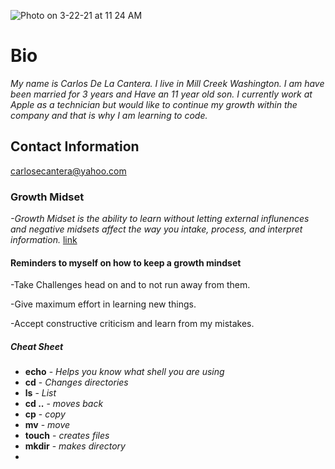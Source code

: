 ![Photo on 3-22-21 at 11 24 AM](https://user-images.githubusercontent.com/79726409/112048767-fd916f00-8b0b-11eb-931f-091ebb154585.jpg)
# **Bio**
 *My name is Carlos De La Cantera. I live in Mill Creek Washington.  I am have been married for 3 years and Have an 11 year old son.  I currently work at Apple as a technician but would like to continue my growth within the company and that is why I am learning to code.*  

## **Contact Information**
carlosecantera@yahoo.com

### **Growth Midset**
 
 *-Growth Midset is the ability to learn without letting external influnences and negative midsets affect the way you intake, process, and interpret information.*
 [link](https://www.atlassian.com/blog/inside-atlassian/growth-mindset)
 
#### **Reminders** to myself on how to keep a growth mindset
 
 -Take Challenges head on and to not run away from them.
 
 -Give maximum effort in learning new things. 
 
 -Accept constructive criticism and learn from my mistakes.

##### **Cheat Sheet**

- **echo** - *Helps you know what shell you are using*
- **cd** - *Changes directories*
- **ls** - *List*
- **cd ..** - *moves back*
- **cp** - *copy*
- **mv** - *move*
- **touch** - *creates files*
- **mkdir** - *makes directory*
- 
